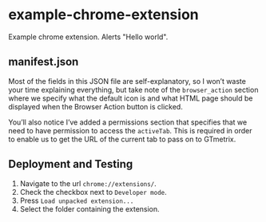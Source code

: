 # example-chrome-extension

Example chrome extension. Alerts "Hello world".

## manifest.json

Most of the fields in this JSON file are self-explanatory, so I won’t waste your time explaining everything, but take note of the `browser_action` section where we specify what the default icon is and what HTML page should be displayed when the Browser Action button is clicked.

You’ll also notice I’ve added a permissions section that specifies that we need to have permission to access the `activeTab`. This is required in order to enable us to get the URL of the current tab to pass on to GTmetrix.

## Deployment and Testing

1. Navigate to the url `chrome://extensions/`.
2. Check the checkbox next to `Developer mode`.
3. Press `Load unpacked extension...`
4. Select the folder containing the extension.
